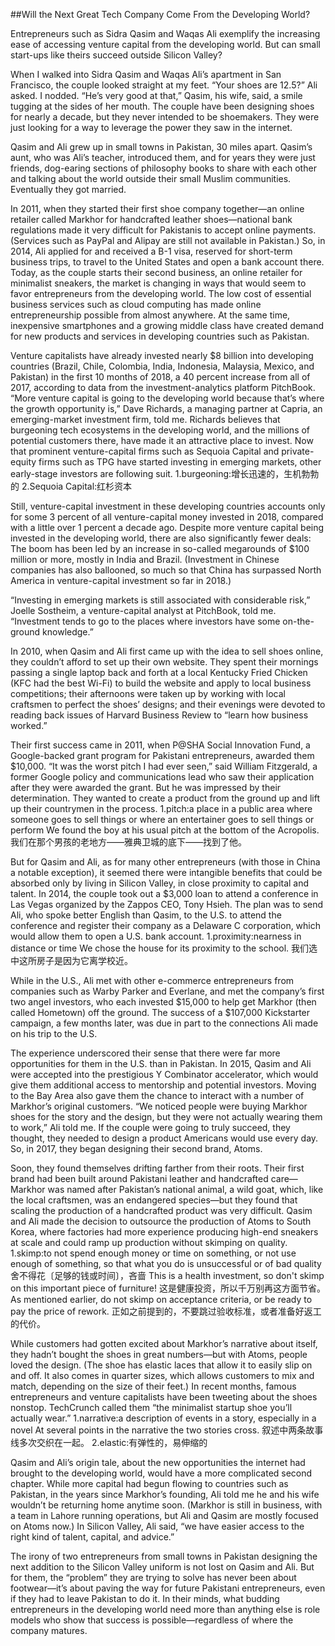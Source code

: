 ##Will the Next Great Tech Company Come From the Developing World?

Entrepreneurs such as Sidra Qasim and Waqas Ali exemplify the increasing ease of accessing venture capital from the developing world. But can small start-ups like theirs succeed outside Silicon Valley?

When I walked into Sidra Qasim and Waqas Ali’s apartment in San Francisco, the couple looked straight at my feet. “Your shoes are 12.5?” Ali asked. I nodded. “He’s very good at that,” Qasim, his wife, said, a smile tugging at the sides of her mouth. The couple have been designing shoes for nearly a decade, but they never intended to be shoemakers. They were just looking for a way to leverage the power they saw in the internet.

Qasim and Ali grew up in small towns in Pakistan, 30 miles apart. Qasim’s aunt, who was Ali’s teacher, introduced them, and for years they were just friends, dog-earing sections of philosophy books to share with each other and talking about the world outside their small Muslim communities. Eventually they got married.

In 2011, when they started their first shoe company together—an online retailer called Markhor for handcrafted leather shoes—national bank regulations made it very difficult for Pakistanis to accept online payments. (Services such as PayPal and Alipay are still not available in Pakistan.) So, in 2014, Ali applied for and received a B-1 visa, reserved for short-term business trips, to travel to the United States and open a bank account there. Today, as the couple starts their second business, an online retailer for minimalist sneakers, the market is changing in ways that would seem to favor entrepreneurs from the developing world. The low cost of essential business services such as cloud computing has made online entrepreneurship possible from almost anywhere. At the same time, inexpensive smartphones and a growing middle class have created demand for new products and services in developing countries such as Pakistan.

Venture capitalists have already invested nearly $8 billion into developing countries (Brazil, Chile, Colombia, India, Indonesia, Malaysia, Mexico, and Pakistan) in the first 10 months of 2018, a 40 percent increase from all of 2017, according to data from the investment-analytics platform PitchBook. “More venture capital is going to the developing world because that’s where the growth opportunity is,” Dave Richards, a managing partner at Capria, an emerging-market investment firm, told me. Richards believes that burgeoning tech ecosystems in the developing world, and the millions of potential customers there, have made it an attractive place to invest. Now that prominent venture-capital firms such as Sequoia Capital and private-equity firms such as TPG have started investing in emerging markets, other early-stage investors are following suit.
1.burgeoning:增长迅速的，生机勃勃的
2.Sequoia Capital:红杉资本

Still, venture-capital investment in these developing countries accounts only for some 3 percent of all venture-capital money invested in 2018, compared with a little over 1 percent a decade ago. Despite more venture capital being invested in the developing world, there are also significantly fewer deals: The boom has been led by an increase in so-called megarounds of $100 million or more, mostly in India and Brazil. (Investment in Chinese companies has also ballooned, so much so that China has surpassed North America in venture-capital investment so far in 2018.)

“Investing in emerging markets is still associated with considerable risk,” Joelle Sostheim, a venture-capital analyst at PitchBook, told me. “Investment tends to go to the places where investors have some on-the-ground knowledge.”

In 2010, when Qasim and Ali first came up with the idea to sell shoes online, they couldn’t afford to set up their own website. They spent their mornings passing a single laptop back and forth at a local Kentucky Fried Chicken (KFC had the best Wi-Fi) to build the website and apply to local business competitions; their afternoons were taken up by working with local craftsmen to perfect the shoes’ designs; and their evenings were devoted to reading back issues of Harvard Business Review to “learn how business worked.”

Their first success came in 2011, when P@SHA Social Innovation Fund, a Google-backed grant program for Pakistani entrepreneurs, awarded them $10,000. “It was the worst pitch I had ever seen,” said William Fitzgerald, a former Google policy and communications lead who saw their application after they were awarded the grant. But he was impressed by their determination. They wanted to create a product from the ground up and lift up their countrymen in the process.
1.pitch:a place in a public area where someone goes to sell things or where an entertainer goes to sell things or perform
We found the boy at his usual pitch at the bottom of the Acropolis. 
我们在那个男孩的老地方——雅典卫城的底下——找到了他。

But for Qasim and Ali, as for many other entrepreneurs (with those in China a notable exception), it seemed there were intangible benefits that could be absorbed only by living in Silicon Valley, in close proximity to capital and talent. In 2014, the couple took out a $3,000 loan to attend a conference in Las Vegas organized by the Zappos CEO, Tony Hsieh. The plan was to send Ali, who spoke better English than Qasim, to the U.S. to attend the conference and register their company as a Delaware C corporation, which would allow them to open a U.S. bank account.
1.proximity:nearness in distance or time
We chose the house for its proximity to the school. 
我们选中这所房子是因为它离学校近。

While in the U.S., Ali met with other e-commerce entrepreneurs from companies such as Warby Parker and Everlane, and met the company’s first two angel investors, who each invested $15,000 to help get Markhor (then called Hometown) off the ground. The success of a $107,000 Kickstarter campaign, a few months later, was due in part to the connections Ali made on his trip to the U.S.

The experience underscored their sense that there were far more opportunities for them in the U.S. than in Pakistan. In 2015, Qasim and Ali were accepted into the prestigious Y Combinator accelerator, which would give them additional access to mentorship and potential investors. Moving to the Bay Area also gave them the chance to interact with a number of Markhor’s original customers. “We noticed people were buying Markhor shoes for the story and the design, but they were not actually wearing them to work,” Ali told me. If the couple were going to truly succeed, they thought, they needed to design a product Americans would use every day. So, in 2017, they began designing their second brand, Atoms.

Soon, they found themselves drifting farther from their roots. Their first brand had been built around Pakistani leather and handcrafted care—Markhor was named after Pakistan’s national animal, a wild goat, which, like the local craftsmen, was an endangered species—but they found that scaling the production of a handcrafted product was very difficult. Qasim and Ali made the decision to outsource the production of Atoms to South Korea, where factories had more experience producing high-end sneakers at scale and could ramp up production without skimping on quality.
1.skimp:to not spend enough money or time on something, or not use enough of something, so that what you do is unsuccessful or of bad quality
舍不得花〔足够的钱或时间〕，吝啬
This is a health investment, so don't skimp on this important piece of furniture!
这是健康投资，所以千万别再这方面节省。
As mentioned earlier, do not skimp on acceptance criteria, or be ready to pay the price of rework.
正如之前提到的，不要跳过验收标准，或者准备好返工的代价。

While customers had gotten excited about Markhor’s narrative about itself, they hadn’t bought the shoes in great numbers—but with Atoms, people loved the design. (The shoe has elastic laces that allow it to easily slip on and off. It also comes in quarter sizes, which allows customers to mix and match, depending on the size of their feet.) In recent months, famous entrepreneurs and venture capitalists have been tweeting about the shoes nonstop. TechCrunch called them “the minimalist startup shoe you’ll actually wear.”
1.narrative:a description of events in a story, especially in a novel
At several points in the narrative the two stories cross. 
叙述中两条故事线多次交织在一起。
2.elastic:有弹性的，易伸缩的

Qasim and Ali’s origin tale, about the new opportunities the internet had brought to the developing world, would have a more complicated second chapter. While more capital had begun flowing to countries such as Pakistan, in the years since Markhor’s founding, Ali told me he and his wife wouldn’t be returning home anytime soon. (Markhor is still in business, with a team in Lahore running operations, but Ali and Qasim are mostly focused on Atoms now.) In Silicon Valley, Ali said, “we have easier access to the right kind of talent, capital, and advice.”

The irony of two entrepreneurs from small towns in Pakistan designing the next addition to the Silicon Valley uniform is not lost on Qasim and Ali. But for them, the “problem” they are trying to solve has never been about footwear—it’s about paving the way for future Pakistani entrepreneurs, even if they had to leave Pakistan to do it. In their minds, what budding entrepreneurs in the developing world need more than anything else is role models who show that success is possible—regardless of where the company matures.
